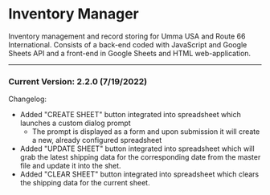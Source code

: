 # Inventory Manager

Inventory management and record storing for Umma USA and Route 66 International.
Consists of a back-end coded with JavaScript and Google Sheets API and a front-end in Google Sheets and HTML web-application.

---

### Current Version: 2.2.0 (7/19/2022)
Changelog: 
- Added "CREATE SHEET" button integrated into spreadsheet which launches a custom dialog prompt
  - The prompt is displayed as a form and upon submission it will create a new, already configured spreadsheet
- Added "UPDATE SHEET" button integrated into spreadsheet which will grab the latest shipping data for the corresponding date from the master file
  and update it into the shet.
- Added "CLEAR SHEET" button integrated into spreadsheet which clears the shipping data for the current sheet. 
  




